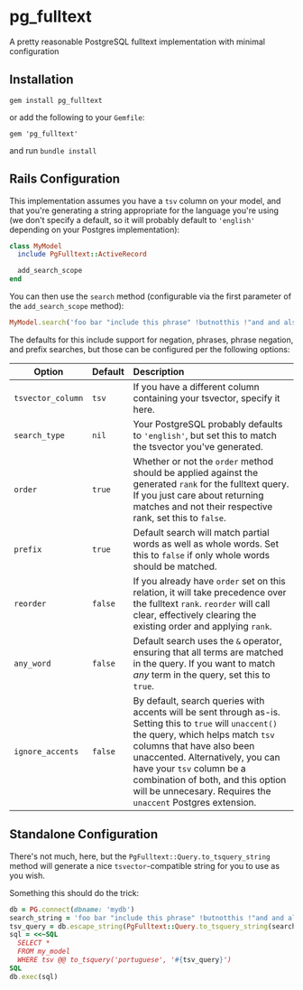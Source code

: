 # pg_fulltext

A pretty reasonable PostgreSQL fulltext implementation with minimal configuration

## Installation

```shell
gem install pg_fulltext
```

or add the following to your `Gemfile`:

```shell
gem 'pg_fulltext'
```

and run `bundle install`

## Rails Configuration

This implementation assumes you have a `tsv` column on your model, and that you're generating a string appropriate for 
the language you're using (we don't specify a default, so it will probably default to `'english'` depending on your 
Postgres implementation):

```ruby
class MyModel
  include PgFulltext::ActiveRecord

  add_search_scope
end
```

You can then use the `search` method (configurable via the first parameter of the `add_search_scope` method):

```ruby
MyModel.search('foo bar "include this phrase" !butnotthis !"and and also not this"')
```

The defaults for this include support for negation, phrases, phrase negation, and prefix searches, but those can be 
configured per the following options:

| Option            | Default | Description |
| ----------------  | :------ | :----------- |
| `tsvector_column` | `tsv`   | If you have a different column containing your tsvector, specify it here. |
| `search_type`     | `nil`   | Your PostgreSQL probably defaults to `'english'`, but set this to match the tsvector you've generated. |
| `order`           | `true`  | Whether or not the `order` method should be applied against the generated `rank` for the fulltext query. If you just care about returning matches and not their respective rank, set this to `false`. |
| `prefix`          | `true`  | Default search will match partial words as well as whole words. Set this to `false` if only whole words should be matched. |
| `reorder`         | `false` | If you already have `order` set on this relation, it will take precedence over the fulltext `rank`. `reorder` will call clear, effectively clearing the existing order and applying `rank`. |
| `any_word`        | `false` | Default search uses the `&` operator, ensuring that all terms are matched in the query.  If you want to match _any_ term in the query, set this to `true`. |
| `ignore_accents`  | `false` | By default, search queries with accents will be sent through as-is. Setting this to `true` will `unaccent()` the query, which helps match `tsv` columns that have also been unaccented.  Alternatively, you can have your `tsv` column be a combination of both, and this option will be unnecesary. Requires the `unaccent` Postgres extension. |

## Standalone Configuration

There's not much, here, but the `PgFulltext::Query.to_tsquery_string` method will generate a nice `tsvector`-compatible 
string for you to use as you wish.  

Something this should do the trick:

```ruby
db = PG.connect(dbname: 'mydb')
search_string = 'foo bar "include this phrase" !butnotthis !"and and also not this"'
tsv_query = db.escape_string(PgFulltext::Query.to_tsquery_string(search_string))
sql = <<~SQL
  SELECT *
  FROM my_model
  WHERE tsv @@ to_tsquery('portuguese', '#{tsv_query}')
SQL
db.exec(sql)
```
